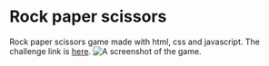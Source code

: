 # Rock paper scissors
Rock paper scissors game made with html, css and javascript. The challenge link is <a href="http://rock-paper-scissors-ks.surge.sh/" target="_blank">here</a>.
![A screenshot of the game.](https://i.ibb.co/hmKPf8z/game-ss.png)
